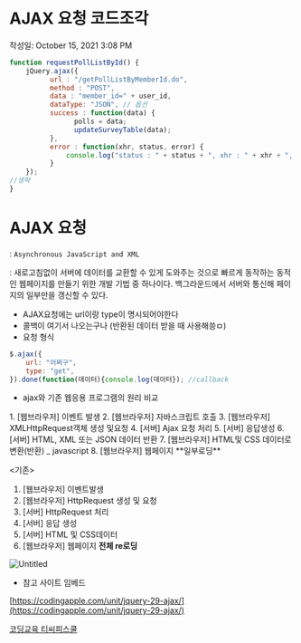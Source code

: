 # AJAX 요청 코드조각

작성일: October 15, 2021 3:08 PM

```jsx
function requestPollListById() {
	jQuery.ajax({
          url : "/getPollListByMemberId.do",
          method : "POST",
          data : "member_id=" + user_id,
          dataType: "JSON", // 옵션
          success : function(data) {
      	  		polls = data;
                updateSurveyTable(data);
          },
          error : function(xhr, status, error) {
        	  console.log("status : " + status + ", xhr : " + xhr + ", error : "+ error);
          }
    });
//생략
}
```

# AJAX 요청

: `Asynchronous JavaScript and XML`

: 새로고침없이 서버에 데이터를 교환할 수 있게 도와주는 것으로 빠르게 동작하는 동적인 웹페이지를 만들기 위한 개발 기법 중 하나이다. 백그라운드에서 서버와 통신해 페이지의 일부만을 갱신할 수 있다.

- AJAX요청에는 url이랑 type이 명시되어야한다
- 콜백이 여기서 나오는구나 (반환된 데이터 받을 때 사용해씅ㅁ)
- 요청 형식

```jsx
$.ajax({
	url: "어쩌구",
	type: "get",
}).done(function(데이터){console.log(데이터}); //callback
```

- ajax와 기존 웹응용 프로그램의 원리 비교
<AJAX>
1. [웹브라우저] 이벤트 발생
2. [웹브라우저] 자바스크립트 호출
3. [웹브라우저] XMLHttpRequest객체 생성 및요청
4. [서버] Ajax 요청 처리
5. [서버] 응답생성
6. [서버] HTML, XML 또는 JSON 데이터 반환
7. [웹브라우저] HTML및 CSS 데이터로 변환(반환) _ javascript
8. [웹브라우저] 웹페이지 **일부로딩**

<기존>
1. [웹브라우저] 이벤트발생
2. [웹브라우저] HttpRequest 생성 및 요청
3. [서버] HttpRequest 처리
4. [서버] 응답 생성
5. [서버] HTML 및 CSS데이터
6. [웹브라우저] 웹페이지 **전체 re로딩**

![Untitled](AJAX%20%E1%84%8B%E1%85%AD%E1%84%8E%E1%85%A5%E1%86%BC%20%E1%84%8F%E1%85%A9%E1%84%83%E1%85%B3%E1%84%8C%E1%85%A9%E1%84%80%E1%85%A1%E1%86%A8%207f3a71743aef42b2912a39a40c21be7f/Untitled.png)

- 참고 사이트 임베드

[https://codingapple.com/unit/jquery-29-ajax/](https://codingapple.com/unit/jquery-29-ajax/)

[코딩교육 티씨피스쿨](http://tcpschool.com/ajax/ajax_intro_basic)